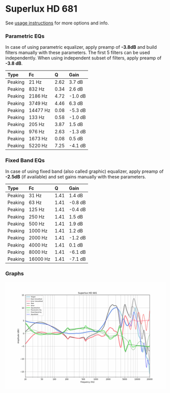 # Superlux HD 681
See [usage instructions](https://github.com/jaakkopasanen/AutoEq#usage) for more options and info.

### Parametric EQs
In case of using parametric equalizer, apply preamp of **-3.8dB** and build filters manually
with these parameters. The first 5 filters can be used independently.
When using independent subset of filters, apply preamp of **-3.8 dB**.

| Type    | Fc       |    Q | Gain    |
|:--------|:---------|:-----|:--------|
| Peaking | 21 Hz    | 2.62 | 3.7 dB  |
| Peaking | 832 Hz   | 0.34 | 2.6 dB  |
| Peaking | 2186 Hz  | 4.72 | -1.0 dB |
| Peaking | 3749 Hz  | 4.46 | 6.3 dB  |
| Peaking | 14477 Hz | 0.08 | -5.3 dB |
| Peaking | 133 Hz   | 0.58 | -1.0 dB |
| Peaking | 205 Hz   | 3.87 | 1.5 dB  |
| Peaking | 976 Hz   | 2.63 | -1.3 dB |
| Peaking | 1673 Hz  | 0.08 | 0.5 dB  |
| Peaking | 5220 Hz  | 7.25 | -4.1 dB |

### Fixed Band EQs
In case of using fixed band (also called graphic) equalizer, apply preamp of **-2.5dB**
(if available) and set gains manually with these parameters.

| Type    | Fc       |    Q | Gain    |
|:--------|:---------|:-----|:--------|
| Peaking | 31 Hz    | 1.41 | 1.4 dB  |
| Peaking | 63 Hz    | 1.41 | -0.8 dB |
| Peaking | 125 Hz   | 1.41 | -0.4 dB |
| Peaking | 250 Hz   | 1.41 | 1.5 dB  |
| Peaking | 500 Hz   | 1.41 | 1.9 dB  |
| Peaking | 1000 Hz  | 1.41 | 1.2 dB  |
| Peaking | 2000 Hz  | 1.41 | -1.2 dB |
| Peaking | 4000 Hz  | 1.41 | 0.1 dB  |
| Peaking | 8000 Hz  | 1.41 | -6.1 dB |
| Peaking | 16000 Hz | 1.41 | -7.1 dB |

### Graphs
![](./Superlux%20HD%20681.png)